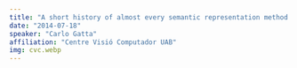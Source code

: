 ```yaml
---
title: "A short history of almost every semantic representation method plus some very recent developments"
date: "2014-07-18"
speaker: "Carlo Gatta"
affiliation: "Centre Visió Computador UAB"
img: cvc.webp
---
```

